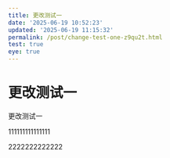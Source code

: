 ```yaml
---
title: 更改测试一
date: '2025-06-19 10:52:23'
updated: '2025-06-19 11:15:32'
permalink: /post/change-test-one-z9qu2t.html
test: true
eye: true
---
```




# 更改测试一

更改测试一

111111111111111

2222222222222

‍
